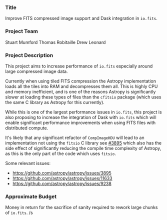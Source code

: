 ### Title
Improve FITS compressed image support and Dask integration in `io.fits`.

### Project Team
Stuart Mumford
Thomas Robitaille
Drew Leonard

### Project Description

This project aims to increase performance of `io.fits` especially around large
compressed image data.

Currently when using tiled FITS compression the Astropy implementation loads
all the tiles into RAM and decompresses them all.
This is highly CPU and memory inefficient, and is one of the reasons Astropy is
significantly slower at loading these types of files than the `cfitsio` package
(which uses the same C library as Astropy for this currently).

While this is one of the largest performance issues in `io.fits`, this project
is also proposing to increase the integration of Dask with `io.fits` which will
enable significant performance improvements when using FITS files with
distributed compute.

It's likely that any significant refactor of `CompImageHDU` will lead to an
implementation not using the `fitsio` C library see
[#3895](https://github.com/astropy/astropy/issues/3895) which also has the side
effect of significantly reducing the compile time complexity of Astropy, as
this is the only part of the code which uses `fitsio`.

Some relevant issues:

* https://github.com/astropy/astropy/issues/3895
* https://github.com/astropy/astropy/issues/11633
* https://github.com/astropy/astropy/issues/9238

### Approximate Budget

Money in return for the sacrifice of sanity required to rework large chunks of
`io.fits`. /s
